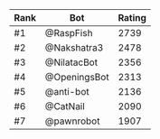 Rank|Bot|Rating
---|---|---
#1|@RaspFish|2739
#2|@Nakshatra3|2478
#3|@NilatacBot|2356
#4|@OpeningsBot|2313
#5|@anti-bot|2136
#6|@CatNail|2090
#7|@pawnrobot|1907
